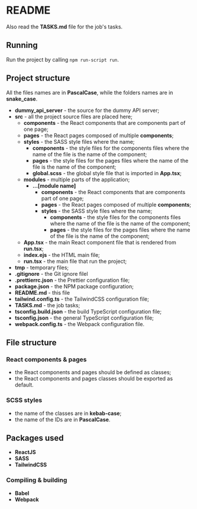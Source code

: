 # README

Also read the **TASKS.md** file for the job's tasks.

## Running

Run the project by calling `npm run-script run`.

## Project structure

All the files names are in **PascalCase**, while the folders names are in **snake_case**.

-   **dummy_api_server** - the source for the dummy API server;
-   **src** - all the project source files are placed here;
    -   **components** - the React components that are components part of one page;
    -   **pages** - the React pages composed of multiple **components**;
    -   **styles** - the SASS style files where the name;
        -   **components** - the style files for the components files where the name of the file is the name of the component;
        -   **pages** - the style files for the pages files where the name of the file is the name of the component;
        -   **global.scss** - the global style file that is imported in **App.tsx**;
    -   **modules** - multiple parts of the application;
        -   **...[module name]**
            -   **components** - the React components that are components part of one page;
            -   **pages** - the React pages composed of multiple **components**;
            -   **styles** - the SASS style files where the name;
                -   **components** - the style files for the components files where the name of the file is the name of the component;
                -   **pages** - the style files for the pages files where the name of the file is the name of the component;
    -   **App.tsx** - the main React component file that is rendered from **run.tsx**;
    -   **index.ejs** - the HTML main file;
    -   **run.tsx** - the main file that run the project;
-   **tmp** - temporary files;
-   **.gitignore** - the Git ignore filel
-   **.prettierrc.json** - the Prettier configuration file;
-   **package.json** - the NPM package configuration;
-   **README.md** - this file
-   **tailwind.config.ts** - the TailwindCSS configuration file;
-   **TASKS.md** - the job tasks;
-   **tsconfig.build.json** - the build TypeScript configuration file;
-   **tsconfig.json** - the general TypeScript configuration file;
-   **webpack.config.ts** - the Webpack configuration file.

## File structure

### React components & pages

-   the React components and pages should be defined as classes;
-   the React components and pages classes should be exported as default.

### SCSS styles

-   the name of the classes are in **kebab-case**;
-   the name of the IDs are in **PascalCase**.

## Packages used

-   **ReactJS**
-   **SASS**
-   **TailwindCSS**

### Compiling & building

-   **Babel**
-   **Webpack**
